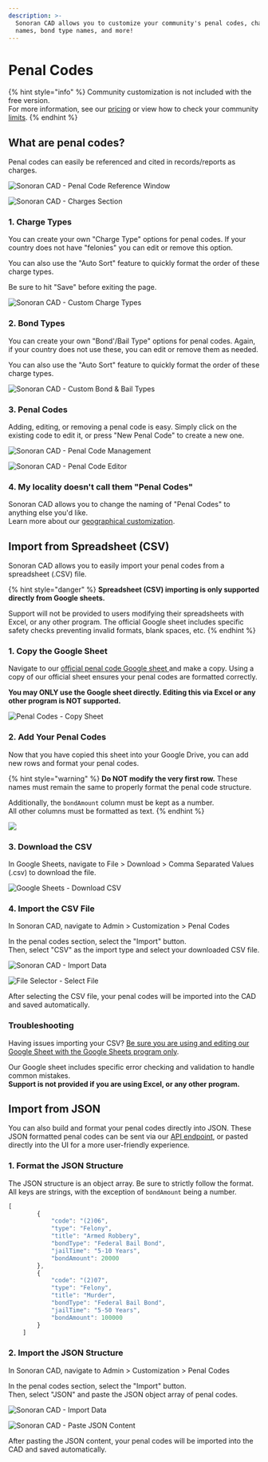 ```yaml
---
description: >-
  Sonoran CAD allows you to customize your community's penal codes, charge type
  names, bond type names, and more!
---
```


# Penal Codes

{% hint style="info" %}
Community customization is not included with the free version.  
For more information, see our [pricing](../../pricing/faq/) or view how to check your community [limits](../getting-started/view-your-limits.md).
{% endhint %}

## What are penal codes?

Penal codes can easily be referenced and cited in records/reports as charges.

![Sonoran CAD - Penal Code Reference Window](../../.gitbook/assets/image%20%2853%29.png)

![Sonoran CAD - Charges Section](../../.gitbook/assets/image%20%2852%29.png)

### 1. Charge Types

You can create your own "Charge Type" options for penal codes. If your country does not have "felonies" you can edit or remove this option.

You can also use the "Auto Sort" feature to quickly format the order of these charge types.

Be sure to hit "Save" before exiting the page.

![Sonoran CAD - Custom Charge Types](../../.gitbook/assets/image%20%2856%29.png)

### 2. Bond Types

You can create your own "Bond'/Bail Type" options for penal codes. Again, if your country does not use these, you can edit or remove them as needed.

You can also use the "Auto Sort" feature to quickly format the order of these charge types.

![Sonoran CAD - Custom Bond &amp; Bail Types](../../.gitbook/assets/image%20%2854%29.png)

### 3. Penal Codes

Adding, editing, or removing a penal code is easy. Simply click on the existing code to edit it, or press "New Penal Code" to create a new one.

![Sonoran CAD - Penal Code Management](../../.gitbook/assets/image%20%2855%29.png)

![Sonoran CAD - Penal Code Editor](../../.gitbook/assets/image%20%2851%29.png)

### 4. My locality doesn't call them "Penal Codes"

Sonoran CAD allows you to change the naming of "Penal Codes" to anything else you'd like.  
Learn more about our [geographical customization](geographical-settings.md).

## Import from Spreadsheet \(CSV\)

Sonoran CAD allows you to easily import your penal codes from a spreadsheet \(.CSV\) file.

{% hint style="danger" %}
**Spreadsheet \(CSV\) importing is only supported directly from Google sheets.**

Support will not be provided to users modifying their spreadsheets with Excel, or any other program. The official Google sheet includes specific safety checks preventing invalid formats, blank spaces, etc.
{% endhint %}

### 1. Copy the Google Sheet

Navigate to our [official penal code Google sheet ](https://docs.google.com/spreadsheets/u/0/d/10TCczXferWWFi8sYtccrqocRZ4WdpKB1s4hwRm2Iy6I/copy)and make a copy. Using a copy of our official sheet ensures your penal codes are formatted correctly.

**You may ONLY use the Google sheet directly. Editing this via Excel or any other program is NOT supported.**

![Penal Codes - Copy Sheet](../../.gitbook/assets/image%20%28107%29.png)

### 2. Add Your Penal Codes

Now that you have copied this sheet into your Google Drive, you can add new rows and format your penal codes.

{% hint style="warning" %}
**Do NOT modify the very first row.** These names must remain the same to properly format the penal code structure.

Additionally, the `bondAmount` column must be kept as a number.  
All other columns must be formatted as text.
{% endhint %}

![](../../.gitbook/assets/image%20%28103%29.png)

### 3. Download the CSV

In Google Sheets, navigate to File &gt; Download &gt; Comma Separated Values \(.csv\) to download the file.

![Google Sheets - Download CSV](../../.gitbook/assets/image%20%28106%29.png)

### 4. Import the CSV File

In Sonoran CAD, navigate to Admin &gt; Customization &gt; Penal Codes

In the penal codes section, select the "Import" button.  
Then, select "CSV" as the import type and select your downloaded CSV file.

![Sonoran CAD - Import Data](../../.gitbook/assets/image%20%28104%29.png)

![File Selector - Select File](../../.gitbook/assets/image%20%28105%29.png)

After selecting the CSV file, your penal codes will be imported into the CAD and saved automatically.

### Troubleshooting

Having issues importing your CSV? [Be sure you are using and editing our Google Sheet with the Google Sheets program only](penal-codes.md#1-copy-the-google-sheet).

Our Google sheet includes specific error checking and validation to handle common mistakes.  
**Support is not provided if you are using Excel, or any other program.**

## Import from JSON

You can also build and format your penal codes directly into JSON. These JSON formatted penal codes can be sent via our [API endpoint](../../sonoran-cad/api-integration/api-endpoints/general/set-penal-codes.md), or pasted directly into the UI for a more user-friendly experience.

### 1. Format the JSON Structure

The JSON structure is an object array. Be sure to strictly follow the format. All keys are strings, with the exception of `bondAmount` being a number.

```javascript
[
        {
            "code": "(2)06",
            "type": "Felony",
            "title": "Armed Robbery",
            "bondType": "Federal Bail Bond",
            "jailTime": "5-10 Years",
            "bondAmount": 20000
        },
        {
            "code": "(2)07",
            "type": "Felony",
            "title": "Murder",
            "bondType": "Federal Bail Bond",
            "jailTime": "5-50 Years",
            "bondAmount": 100000
        }
    ]
```

### 2. Import the JSON Structure

In Sonoran CAD, navigate to Admin &gt; Customization &gt; Penal Codes

In the penal codes section, select the "Import" button.  
Then, select "JSON" and paste the JSON object array of penal codes.

![Sonoran CAD - Import Data](../../.gitbook/assets/image%20%28104%29.png)

![Sonoran CAD - Paste JSON Content](../../.gitbook/assets/image%20%28120%29.png)

After pasting the JSON content, your penal codes will be imported into the CAD and saved automatically.

